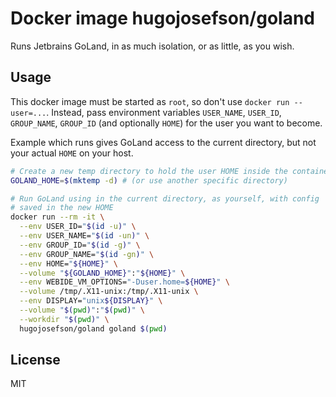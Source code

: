 # Docker image hugojosefson/goland

Runs Jetbrains GoLand, in as much isolation, or as little, as you
wish.

## Usage

This docker image must be started as `root`, so don't use `docker
run --user=...`. Instead,  pass environment variables `USER_NAME`,
`USER_ID`, `GROUP_NAME`, `GROUP_ID` (and optionally `HOME`) for the
user you want to become.

Example which runs gives GoLand access to the current directory, but
not your actual `HOME` on your host.

```bash
# Create a new temp directory to hold the user HOME inside the container
GOLAND_HOME=$(mktemp -d) # (or use another specific directory)

# Run GoLand using in the current directory, as yourself, with config
# saved in the new HOME
docker run --rm -it \
  --env USER_ID="$(id -u)" \
  --env USER_NAME="$(id -un)" \
  --env GROUP_ID="$(id -g)" \
  --env GROUP_NAME="$(id -gn)" \
  --env HOME="${HOME}" \
  --volume "${GOLAND_HOME}":"${HOME}" \
  --env WEBIDE_VM_OPTIONS="-Duser.home=${HOME}" \
  --volume /tmp/.X11-unix:/tmp/.X11-unix \
  --env DISPLAY="unix${DISPLAY}" \
  --volume "$(pwd)":"$(pwd)" \
  --workdir "$(pwd)" \
  hugojosefson/goland goland $(pwd)
```

## License

MIT
